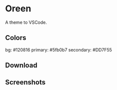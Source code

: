 # Oreen
A theme to VSCode.

## Colors 
bg: #120816
primary: #5fb0b7
secondary: #DD7F55

## Download

## Screenshots
